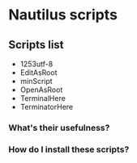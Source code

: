 ﻿# Nautilus scripts

## Scripts list
* 1253utf-8
* EditAsRoot
* minScript
* OpenAsRoot
* TerminalHere
* TerminatorHere

### What's their usefulness?

### How do I install these scripts?

